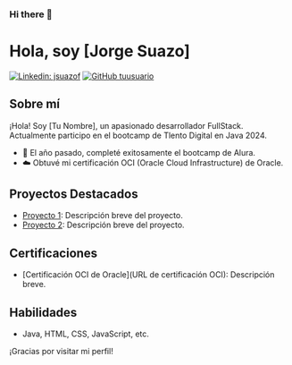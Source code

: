 ### Hi there 👋

<!--
**jsuazof/jsuazof** is a ✨ _special_ ✨ repository because its `README.md` (this file) appears on your GitHub profile.

Here are some ideas to get you started:

- 🔭 I’m currently working on ...
- 🌱 I’m currently learning ...
- 👯 I’m looking to collaborate on ...
- 🤔 I’m looking for help with ...
- 💬 Ask me about ...
- 📫 How to reach me: ...
- 😄 Pronouns: ...
- ⚡ Fun fact: ...
-->
# Hola, soy [Jorge Suazo]

[![Linkedin: jsuazof](https://img.shields.io/badge/-tuusuario-blue?style=flat-square&logo=Linkedin&logoColor=white&link=https://www.linkedin.com/in/jorgesuazof/)](https://www.linkedin.com/in/tuusuario/)
[![GitHub tuusuario](https://img.shields.io/github/followers/tuusuario?label=follow&style=social)](https://github.com/tuusuario)

## Sobre mí
¡Hola! Soy [Tu Nombre], un apasionado desarrollador FullStack. Actualmente participo en el bootcamp de Tlento Digital en Java 2024.

- 🚀 El año pasado, completé exitosamente el bootcamp de Alura.
- ☁️ Obtuvé mi certificación OCI (Oracle Cloud Infrastructure) de Oracle.

## Proyectos Destacados
- [Proyecto 1](https://github.com/tuproyecto1): Descripción breve del proyecto.
- [Proyecto 2](https://github.com/tuproyecto2): Descripción breve del proyecto.

## Certificaciones
- [Certificación OCI de Oracle](URL de certificación OCI): Descripción breve.

## Habilidades
- Java, HTML, CSS, JavaScript, etc.

¡Gracias por visitar mi perfil!

